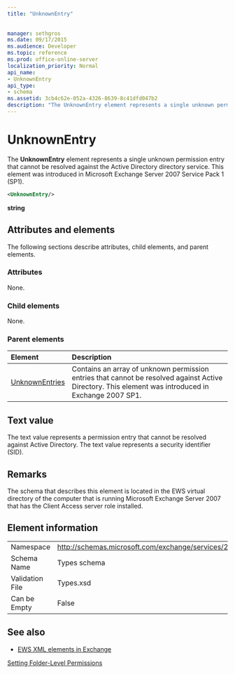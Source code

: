 ```yaml
---
title: "UnknownEntry"
 
 
manager: sethgros
ms.date: 09/17/2015
ms.audience: Developer
ms.topic: reference
ms.prod: office-online-server
localization_priority: Normal
api_name:
- UnknownEntry
api_type:
- schema
ms.assetid: 3cb4c62e-052a-4326-8639-8c41dfd047b2
description: "The UnknownEntry element represents a single unknown permission entry that cannot be resolved against the Active Directory directory service. This element was introduced in Microsoft Exchange Server 2007 Service Pack 1 (SP1)."
---
```


# UnknownEntry

The **UnknownEntry** element represents a single unknown permission entry that cannot be resolved against the Active Directory directory service. This element was introduced in Microsoft Exchange Server 2007 Service Pack 1 (SP1). 
  
```xml
<UnknownEntry/>
```

 **string**
## Attributes and elements

The following sections describe attributes, child elements, and parent elements.
  
### Attributes

None.
  
### Child elements

None.
  
### Parent elements

|**Element**|**Description**|
|:-----|:-----|
|[UnknownEntries](unknownentries.md) <br/> |Contains an array of unknown permission entries that cannot be resolved against Active Directory. This element was introduced in Exchange 2007 SP1.  <br/> |
   
## Text value

The text value represents a permission entry that cannot be resolved against Active Directory. The text value represents a security identifier (SID).
  
## Remarks

The schema that describes this element is located in the EWS virtual directory of the computer that is running Microsoft Exchange Server 2007 that has the Client Access server role installed.
  
## Element information

|||
|:-----|:-----|
|Namespace  <br/> |http://schemas.microsoft.com/exchange/services/2006/types  <br/> |
|Schema Name  <br/> |Types schema  <br/> |
|Validation File  <br/> |Types.xsd  <br/> |
|Can be Empty  <br/> |False  <br/> |
   
## See also



- [EWS XML elements in Exchange](ews-xml-elements-in-exchange.md)


[Setting Folder-Level Permissions](https://msdn.microsoft.com/library/c7530e86-5112-401c-b10a-9c054ae59f07%28Office.15%29.aspx)

